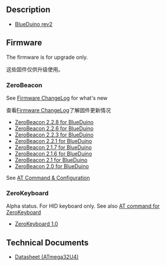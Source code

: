 ## Description

  - [BlueDuino rev2](BlueDuino_rev2.md)

## Firmware

The firmware is for upgrade only.

这些固件仅供升级使用。

### ZeroBeacon

See [Firmware
ChangeLog](http://wiki.aprbrother.com/wiki/Firmware/ZeroBeacon#ChangeLog)
for what's new

查看[Firmware
ChangeLog](http://wiki.aprbrother.com/wiki/Firmware/ZeroBeacon#ChangeLog)了解固件更新情况

  - [ZeroBeacon 2.2.8 for
    BlueDuino](https://dn-abcdn1.qbox.me/zerobeacon-ebl-2.2.8.bin)
  - [ZeroBeacon 2.2.6 for
    BlueDuino](https://dn-abcdn1.qbox.me/zerobeacon-ebl-2.2.6.bin)
  - [ZeroBeacon 2.2.3 for
    BlueDuino](https://dn-abcdn1.qbox.me/zerobeacon-ebl-2.2.3.bin)
  - [ZeroBeacon 2.2.1 for
    BlueDuino](http://7fvk57.com1.z0.glb.clouddn.com/zerobeacon-ebl-2.2.1.bin)
  - [ZeroBeacon 2.1.7 for
    BlueDuino](http://7fvk57.com1.z0.glb.clouddn.com/zerobeacon-ebl-2.1.7.bin)
  - [ZeroBeacon 2.1.6 for
    BlueDuino](http://7fvk57.com1.z0.glb.clouddn.com/zerobeacon-ebl-2.1.6.bin)
  - [ZeroBeacon 2.1 for
    BlueDuino](http://abcdn1.qiniudn.com/zerobeacon-ebl-2.1.bin?attname=)
  - [ZeroBeacon 2.0 for
    BlueDuino](http://abcdn1.qiniudn.com/zerobeacon-ebl-2.0.bin?attname=)

See [AT Command & Configuration](Firmware/ZeroBeacon.md)

### ZeroKeyboard

Alpha status. For HID keyboard only. See also [AT command for
ZeroKeyboard](Firmware_ZeroKeyboard.md)

  - [ZeroKeyboard 1.0](https://dn-abcdn1.qbox.me/keyboard-1.0.bin)

## Technical Documents

  - [Datasheet
    (ATmega32U4)](http://dlnmh9ip6v2uc.cloudfront.net/datasheets/Dev/Arduino/Boards/ATMega32U4.pdf)
